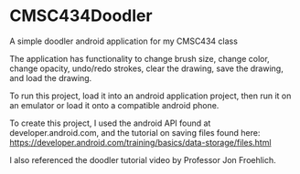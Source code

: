 # CMSC434Doodler
A simple doodler android application for my CMSC434 class

The application has functionality to change brush size, change color, change opacity,
undo/redo strokes, clear the drawing, save the drawing, and load the drawing.

To run this project, load it into an android application project, then run it on an emulator
or load it onto a compatible android phone.

To create this project, I used the android API found at developer.android.com, and
the tutorial on saving files found here:
https://developer.android.com/training/basics/data-storage/files.html

I also referenced the doodler tutorial video by Professor Jon Froehlich.
